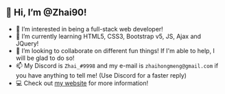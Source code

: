 ## 👋 Hi, I’m @Zhai90!
- 👀 I’m interested in being a full-stack web developer!
- 🌱 I’m currently learning HTML5, CSS3, Bootstrap v5, JS, Ajax and JQuery!
- 💞️ I’m looking to collaborate on different fun things! If I'm able to help, I will be glad to do so!
- 📫 My Discord is `Zhai_#9998` and my e-mail is `zhaihongmeng@gmail.com` if you have anything to tell me! (Use Discord for a faster reply)
- 💻 Check out [my website](https://www.zhai.digital/) for more information!


